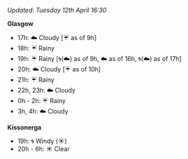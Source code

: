 *Updated: Tuesday 12th April 16:30*

**Glasgow**

* 17h: :cloud: Cloudy [:umbrella: as of 9h]
* 18h: :umbrella: Rainy
* 19h: :umbrella: Rainy [:cyclone:(:cloud:) as of 9h, :cloud: as of 16h, :cyclone:(:cloud:) as of 17h]
* 20h: :cloud: Cloudy [:umbrella: as of 10h]
* 21h: :umbrella: Rainy
* 22h, 23h: :cloud: Cloudy
* 0h - 2h: :umbrella: Rainy
* 3h, 4h: :cloud: Cloudy

**Kissonerga**

* 19h: :cyclone: Windy (:sunny:)
* 20h - 6h: :sunny: Clear
